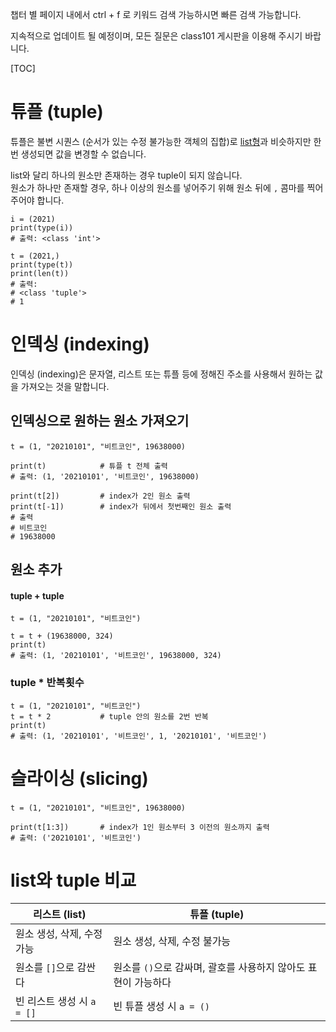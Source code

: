 챕터 별 페이지 내에서 ctrl + f 로 키워드 검색 가능하시면 빠른 검색 가능합니다. 

지속적으로 업데이트 될 예정이며, 모든 질문은 class101 게시판을 이용해 주시기 바랍니다. 

[TOC] 

# 튜플 (tuple) 
 
튜플은 불변 시퀀스 (순서가 있는 수정 불가능한 객체의 집합)로 [list형](https://wikidocs.net/103746#list)과 비슷하지만 한 번 생성되면 값을 변경할 수 없습니다.  

list와 달리 하나의 원소만 존재하는 경우 tuple이 되지 않습니다.  
원소가 하나만 존재할 경우, 하나 이상의 원소를 넣어주기 위해 원소 뒤에 `,` 콤마를 찍어주어야 합니다.

```{.python}
i = (2021)
print(type(i))
# 출력: <class 'int'>

t = (2021,)
print(type(t))
print(len(t))
# 출력:
# <class 'tuple'>
# 1
```

# 인덱싱 (indexing)
인덱싱 (indexing)은 문자열, 리스트 또는 튜플 등에 정해진 주소를 사용해서 원하는 값을 가져오는 것을 말합니다.
## 인덱싱으로 원하는 원소 가져오기
```{.python}
t = (1, "20210101", "비트코인", 19638000)

print(t)            # 튜플 t 전체 출력
# 출력: (1, '20210101', '비트코인', 19638000)

print(t[2])         # index가 2인 원소 출력
print(t[-1])        # index가 뒤에서 첫번째인 원소 출력
# 출력
# 비트코인
# 19638000
```

## 원소 추가
#### tuple + tuple

```{.python}
t = (1, "20210101", "비트코인")

t = t + (19638000, 324)
print(t)
# 출력: (1, '20210101', '비트코인', 19638000, 324)
```

### tuple * 반복횟수

```{.python}
t = (1, "20210101", "비트코인")
t = t * 2           # tuple 안의 원소를 2번 반복
print(t)
# 출력: (1, '20210101', '비트코인', 1, '20210101', '비트코인')
```

# 슬라이싱 (slicing)
```{.python}
t = (1, "20210101", "비트코인", 19638000)

print(t[1:3])       # index가 1인 원소부터 3 이전의 원소까지 출력
# 출력: ('20210101', '비트코인')
```
# list와 tuple 비교

| 리스트 (list) | 튜플 (tuple) |
| -------- | -------- | 
| 원소 생성, 삭제, 수정 가능    | 원소 생성, 삭제, 수정 불가능      | 
| 원소를 `[]`으로 감싼다    | 원소를 `()`으로 감싸며, 괄호를 사용하지 않아도 표현이 가능하다      |  
| 빈 리스트 생성 시 `a = []`    | 빈 튜플 생성 시 `a = ()`      | 
